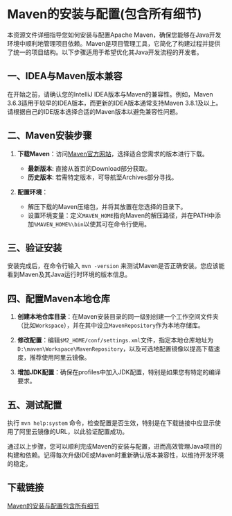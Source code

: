 # Maven的安装与配置(包含所有细节)

本资源文件详细指导您如何安装与配置Apache Maven，确保您能够在Java开发环境中顺利地管理项目依赖。Maven是项目管理工具，它简化了构建过程并提供了统一的项目结构。以下步骤适用于希望优化其Java开发流程的开发者。

## 一、IDEA与Maven版本兼容

在开始之前，请确认您的IntelliJ IDEA版本与Maven的兼容性。例如，Maven 3.6.3适用于较早的IDEA版本，而更新的IDEA版本通常支持Maven 3.8.1及以上。请根据自己的IDE版本选择合适的Maven版本以避免兼容性问题。

## 二、Maven安装步骤

1. **下载Maven**：访问[Maven官方网站](https://maven.apache.org/download.cgi)，选择适合您需求的版本进行下载。
   - **最新版本**: 直接从首页的Download部分获取。
   - **历史版本**: 若需特定版本，可导航至Archives部分寻找。

2. **配置环境**：
   - 解压下载的Maven压缩包，并将其放置在您选择的目录下。
   - 设置环境变量：定义`MAVEN_HOME`指向Maven的解压路径，并在PATH中添加`%MAVEN_HOME%\bin`以使其可在命令行使用。

## 三、验证安装

安装完成后，在命令行输入 `mvn -version` 来测试Maven是否正确安装。您应该能看到Maven及其Java运行时环境的版本信息。

## 四、配置Maven本地仓库

1. **创建本地仓库目录**：在Maven安装目录的同一级别创建一个工作空间文件夹（比如`Workspace`），并在其中设立`MavenRepository`作为本地存储库。
   
2. **修改配置**：编辑`$M2_HOME/conf/settings.xml`文件，指定本地仓库地址为`D:\maven\Workspace\MavenRepository`，以及可选地配置镜像以提高下载速度，推荐使用阿里云镜像。

3. **增加JDK配置**：确保在profiles中加入JDK配置，特别是如果您有特定的编译要求。

## 五、测试配置

执行 `mvn help:system` 命令，检查配置是否生效，特别是在下载链接中应显示使用了阿里云镜像的URL，以此验证配置成功。

通过以上步骤，您可以顺利完成Maven的安装与配置，进而高效管理Java项目的构建和依赖。记得每次升级IDE或Maven时重新确认版本兼容性，以维持开发环境的稳定。

## 下载链接

[Maven的安装与配置包含所有细节](https://pan.quark.cn/s/ad1dc2d03c3b)